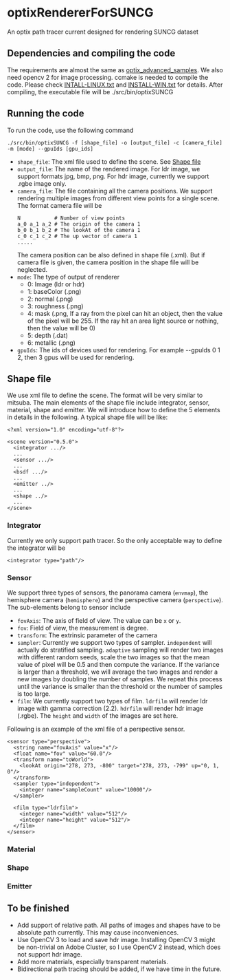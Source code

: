 # optixRendererForSUNCG
An optix path tracer current designed for rendering SUNCG dataset

## Dependencies and compiling the code
The requirements are almost the same as [optix_advanced_samples](https://github.com/nvpro-samples/optix_advanced_samples). 
We also need opencv 2 for image processing. 
ccmake is needed to compile the code. Please check [INTALL-LINUX.txt](./INSTALL-LINUX.txt) and [INSTALL-WIN.txt](./INSTALL-WIN.txt) for details. After compiling, the executable file will be ./src/bin/optixSUNCG

## Running the code
To run the code, use the following command
```
./src/bin/optixSUNCG -f [shape_file] -o [output_file] -c [camera_file] -m [mode] --gpuIds [gpu_ids]
```
* `shape_file`: The xml file used to define the scene.  See [Shape file](https://github.com/lzqsd/optixRendererForSUNCG/edit/master/README.md#shape-file)
* `output_file`: The name of the rendered image. For ldr image, we support formats jpg, bmp, png. For hdr image, currently we support .rgbe image only. 
* `camera_file`: The file containing all the camera positions. We support rendering multiple images from different view points for a single scene. The format camera file will be 
  ```
  N           # Number of view points
  a_0 a_1 a_2 # The origin of the camera 1
  b_0 b_1 b_2 # The lookAt of the camera 1
  c_0 c_1 c_2 # The up vector of camera 1
  .....
  ```
  The camera position can be also defined in shape file (.xml). But if camera file is given, the camera position in the shape file will be neglected. 
* `mode`: The type of output of renderer
  - 0: Image (ldr or hdr)
  - 1: baseColor (.png)
  - 2: normal (.png)
  - 3: roughness (.png)
  - 4: mask (.png, If a ray from the pixel can hit an object, then the value of the pixel will be 255. If the ray hit an area light source or nothing, then the value will be 0)
  - 5: depth (.dat)
  - 6: metallic (.png)
* `gpuIds`: The ids of devices used for rendering. For example --gpuIds 0 1 2, then 3 gpus will be used for rendering. 

## Shape file
We use xml file to define the scene. The format will be very similar to mitsuba. The main elements of the shape file include integrator, sensor, material, shape and emitter. We will introduce how to define the 5 elements in details in the following. A typical shape file will be like:
```
<?xml version="1.0" encoding="utf-8"?>

<scene version="0.5.0">
  <integrator .../>
  ...
  <sensor .../>
  ...
  <bsdf .../>
  ...
  <emitter ../>
  ...
  <shape ../>
  ...
</scene>
```
### Integrator
Currently we only support path tracer. So the only acceptable way to define the integrator will be
```
<integrator type="path"/>
```

### Sensor
We support three types of sensors, the panorama camera (`envmap`), the hemisphere camera (`hemisphere`) and the perspective camera (`perspective`). The sub-elements belong to sensor include
* `fovAxis`: The axis of field of view. The value can be `x` or `y`.
* `fov`: Field of view, the measurement is degree.
* `transform`: The extrinsic parameter of the camera
* `sampler`: Currently we support two types of sampler. `independent` will actually do stratified sampling. `adaptive` sampling will render two images with different random seeds, scale the two images so that the mean value of pixel will be 0.5 and then compute the variance. If the variance is larger than a threshold, we will average the two images and render a new images by doubling the number of samples. We repeat this process until the variance is smaller than the threshold or the number of samples is too large. 
* `film`: We currently support two types of film. `ldrfilm` will render ldr image with gamma correction (2.2). `hdrfilm` will render hdr image (.rgbe). The `height` and `width` of the images are set here. 

Following is an example of the xml file of a perspective sensor. 
```
<sensor type="perspective">
  <string name="fovAxis" value="x"/>
  <float name="fov" value="60.0"/>
  <transform name="toWorld">
    <lookAt origin="278, 273, -800" target="278, 273, -799" up="0, 1, 0"/>
  </transform>
  <sampler type="independent">
    <integer name="sampleCount" value="10000"/>
  </sampler>

  <film type="ldrfilm">
    <integer name="width" value="512"/>
    <integer name="height" value="512"/>
  </film>
</sensor>
```
### Material

### Shape

### Emitter

## To be finished
* Add support of relative path. All paths of images and shapes have to be absolute path currently. This may cause inconveniences.
* Use OpenCV 3 to load and save hdr image. Installing OpenCV 3 might be non-trivial on Adobe Cluster, so I use OpenCV 2 instead, which does not support hdr image. 
* Add more materials, especially transparent materials.
* Bidirectional path tracing should be added, if we have time in the future. 
